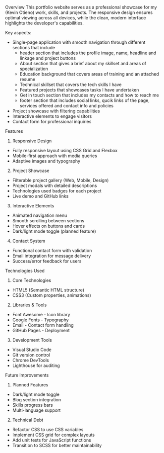 Overview
This portfolio website serves as a professional showcase for my (Kevin Otieno) work, skills, and projects. The responsive design ensures optimal viewing across all devices, while the clean, modern interface highlights the developer's capabilities.

Key aspects:
- Single-page application with smooth navigation through different sections that include
    - header section that includes the profile image, name, headline and linkage and project buttons
    - About section that gives a brief about my skillset and areas of specialization
    - Education background that covers areas of training and an attached resume
    - Technical skillset that covers the tech skills I have
    - Featured projects that showcases tasks I have undertaken
    - Get in touch section that includes my contacts and how to reach me
    - footer section that includes social links, qucik links of the page, services offered and contact info and policies
- Project showcase with filtering capabilities
- Interactive elements to engage visitors
- Contact form for professional inquiries

Features
1. Responsive Design
- Fully responsive layout using CSS Grid and Flexbox
- Mobile-first approach with media queries
- Adaptive images and typography

2. Project Showcase
- Filterable project gallery (Web, Mobile, Design)
- Project modals with detailed descriptions
- Technologies used badges for each project
- Live demo and GitHub links

3. Interactive Elements
- Animated navigation menu
- Smooth scrolling between sections
- Hover effects on buttons and cards
- Dark/light mode toggle (planned feature)

4. Contact System
- Functional contact form with validation
- Email integration for message delivery
- Success/error feedback for users

Technologies Used
1. Core Technologies
- HTML5 (Semantic HTML structure)
- CSS3 (Custom properties, animations)

2. Libraries & Tools
- Font Awesome - Icon library
- Google Fonts - Typography
- Email - Contact form handling
- GitHub Pages - Deployment

3. Development Tools
- Visual Studio Code
- Git version control
- Chrome DevTools
- Lighthouse for auditing

Future Improvements
1. Planned Features
- Dark/light mode toggle
- Blog section integration
- Skills progress bars
- Multi-language support

2. Technical Debt
- Refactor CSS to use CSS variables
- Implement CSS grid for complex layouts
- Add unit tests for JavaScript functions
- Transition to SCSS for better maintainability